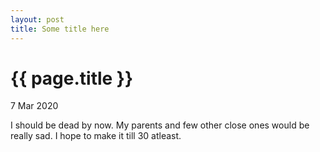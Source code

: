 ```yaml
---
layout: post
title: Some title here
---
```


{{ page.title }}
================

<p class="meta">7 Mar 2020</p>

I should be dead by now. My parents and few other close ones would be really sad. I hope to make it till 30 atleast.
